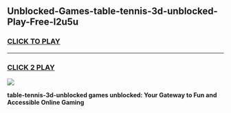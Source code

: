 
## Unblocked-Games-table-tennis-3d-unblocked-Play-Free-l2u5u
<h3>
<a href="https://premium76.site?title=table-tennis-3d-unblocked&ref=23A">CLICK TO PLAY</a></h3>
<hr>

<h3>
<a href="https://premium76.site?title=table-tennis-3d-unblocked&ref=23A">CLICK 2 PLAY</a>
  
</h3>

<a href="https://premium76.site?title=table-tennis-3d-unblocked&ref=23A"><img src="https://clearcache.store/games.png"></a>


**table-tennis-3d-unblocked games unblocked: Your Gateway to Fun and Accessible Online Gaming**
